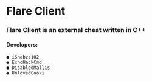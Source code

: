 # Flare Client
### Flare Client is an external cheat written in C++

#### Developers:

```
● iShabzz102 
● EchoHackCmd
● DisabledMallis
● UnlovedCooki
```
